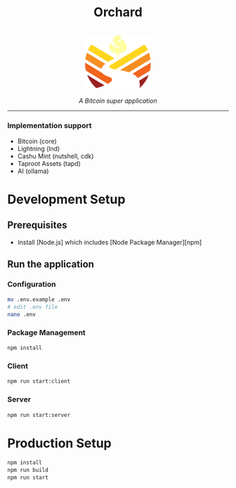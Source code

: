 <h1 align="center">Orchard</h1>

<p align="center">
  <br>
  <img src="src/client/assets/img/orchard-logo.svg" alt="orchard-logo" width="150px"/>
  <br>
  <br>
  <em>A Bitcoin super application</em>
  <br>
</p>

<hr>

### Implementation support

- Bitcoin (core)
- Lightning (lnd)
- Cashu Mint (nutshell, cdk)
- Taproot Assets (tapd)
- AI (ollama)

# Development Setup

## Prerequisites

- Install [Node.js] which includes [Node Package Manager][npm]

## Run the application

### Configuration
```bash
mv .env.example .env
# edit .env file
nano .env
```

### Package Management 
```bash
npm install
```

### Client
```bash
npm run start:client
```

### Server
```bash
npm run start:server
```


# Production Setup

```bash
npm install
npm run build
npm run start
```
